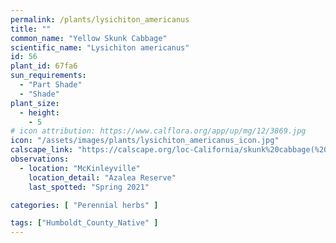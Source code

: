 ```yaml
---
permalink: /plants/lysichiton_americanus
title: ""
common_name: "Yellow Skunk Cabbage"
scientific_name: "Lysichiton americanus"
id: 56
plant_id: 67fa6
sun_requirements:
  - "Part Shade"
  - "Shade"
plant_size:
  - height: 
    - 5
# icon attribution: https://www.calflora.org/app/up/mg/12/3869.jpg
icon: "/assets/images/plants/lysichiton_americanus_icon.jpg" 
calscape_link: "https://calscape.org/loc-California/skunk%20cabbage(%20)"
observations: 
  - location: "McKinleyville"
    location_detail: "Azalea Reserve"
    last_spotted: "Spring 2021"

categories: [ "Perennial herbs" ]

tags: ["Humboldt_County_Native" ]
---
```


